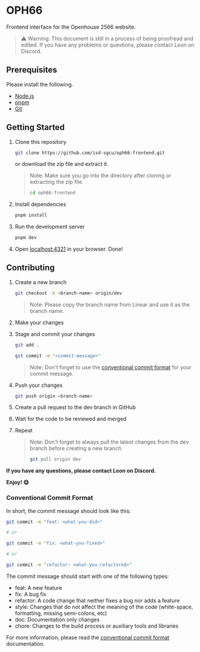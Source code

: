 # OPH66

Frontend interface for the Openhouse 2566 website.

> ⚠️ Warning: This document is still in a process of being proofread and edited. If you have any problems or questions, please contact _Leon_ on Discord.

## Prerequisites

Please install the following.

- [Node.js](https://nodejs.org/en/)
- [pnpm](https://pnpm.io/)
- [Git](https://git-scm.com/)

## Getting Started

1. Clone this repository

   ```bash
   git clone https://github.com/isd-sgcu/oph66-frontend.git
   ```

   or download the zip file and extract it.

   > Note: Make sure you go into the directory after cloning or extracting the zip file.
   >
   > ```bash
   > cd oph66-frontend
   > ```

1. Install dependencies
   ```bash
   pnpm install
   ```
1. Run the development server
   ```bash
   pnpm dev
   ```
1. Open [localhost:4321](http://localhost:4321) in your browser. Done!

## Contributing

1. Create a new branch

   ```bash
   git checkout -b <branch-name> origin/dev
   ```

   > Note: Please copy the branch name from Linear and use it as the branch name.

1. Make your changes
1. Stage and commit your changes

   ```bash
   git add .

   git commit -m "<commit-message>"
   ```

   > Note: Don't forget to use the [conventional commit format](#conventional-commit-format) for your commit message.

1. Push your changes

   ```bash
   git push origin <branch-name>
   ```

1. Create a pull request to the dev branch in GitHub
1. Wait for the code to be reviewed and merged
1. Repeat

   > Note: Don't forget to always pull the latest changes from the dev branch before creating a new branch.
   >
   > ```bash
   > git pull origin dev
   > ```

**If you have any questions, please contact _Leon_ on Discord.**

**Enjoy! 😋**

### Conventional Commit Format

In short, the commit message should look like this:

```bash
git commit -m "feat: <what-you-did>"

# or

git commit -m "fix: <what-you-fixed>"

# or

git commit -m "refactor: <what-you-refactored>"
```

The commit message should start with one of the following types:

- feat: A new feature
- fix: A bug fix
- refactor: A code change that neither fixes a bug nor adds a feature
- style: Changes that do not affect the meaning of the code (white-space, formatting, missing semi-colons, etc)
- doc: Documentation only changes
- chore: Changes to the build process or auxiliary tools and libraries

For more information, please read the [conventional commit format](https://www.conventionalcommits.org/en/v1.0.0/) documentation.

